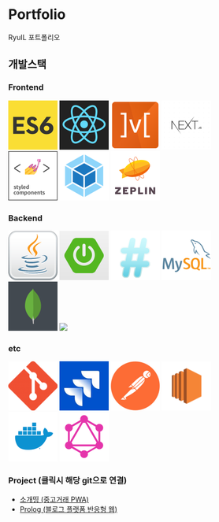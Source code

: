 # Portfolio
RyuIL 포트폴리오

## 개발스택
### Frontend
<!--
![ES6](./src/assets/img/ES6.jpg)
![React](./src/assets/img/react.png)
![Mobx](./src/assets/img/mobx.png)
![Next](./src/assets/img/nextjs.png)
![Styled-component](./src/assets/img/styled-components.png)
![Typescript](./src/assets/img/typeScript.jpg)
![webpack](./src/assets/img/webpack.png) 
-->

<div>
<img src="./src/assets/img/ES6.jpg" width="100px">
<img src="./src/assets/img/react.png" width="100px">
<img src="./src/assets/img/mobx.png" width="100px">
<img src="./src/assets/img/nextjs.png" width="100px">
<img src="./src/assets/img/styled-components.png" width="100px">
<img src="./src/assets/img/webpack.png" width="100px">
<img src="./src/assets/img/zeplin.png" width="100px">
</div>

### Backend
<!-- 
![java](./src/assets/img/java.png)
![Springboot](./src/assets/img/springboot.png)
![](./src/assets/img/Expressjs.png)
![](./src/assets/img/mysql.png)
  ![](./src/assets/img/mongodb.png)
-->
<div> 
<img src="./src/assets/img/java.png" width="100px">
<img src="./src/assets/img/springboot.png" width="100px">
<img src="./src/assets/img/Expressjs.png" width="100px">
<img src="./src/assets/img/mysql.png" width="100px">
<img src="./src/assets/img/mongodb.png" width="100px">
<img src="https://t1.daumcdn.net/cfile/tistory/211B43475865B4201E" width="100px">
</div>

### etc
<div> 
<img src="./src/assets/img/git.png" width="100px">
<img src="./src/assets/img/jira.jpg" width="100px">
<img src="./src/assets/img/postman.png" width="100px">
<img src="./src/assets/img/amazon-ec2.png" width="100px">
<img src="./src/assets/img/docker.png" width="100px">
<img src="./src/assets/img/graphql.png" width="100px">
</div>
<!-- 
![](./src/assets/img/git.png)
![](./src/assets/img/jira.jpg)
![](./src/assets/img/postman.png)
![](./src/assets/img/amazon-ec2.png)
![](./src/assets/img/docker.png)
![](./src/assets/img/graphql.png)
-->

### Project (클릭시 해당 git으로 연결)
* [소개띵 (중고거래 PWA)](https://github.com/RyuIL/sogaething-master)
* [Prolog (블로그 플랫폼 반응형 웹)](https://github.com/RyuIL/prolog-master)


